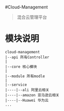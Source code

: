 #Cloud-Management
> 混合云管理平台
>
# 模块说明
```
cloud-management
|--api 所有Controller
|
|--core 核心模块
|
|--module 所有modle
|
|--service
|----|--ali 阿里云相关
|----|--amazon 亚马逊云相关
|----|--Huawei 华为云
...
```
